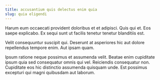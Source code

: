 ```yaml
---
title: accusantium quis delectus enim quia
slug: quia eligendi
---
```


Harum eum occaecati provident doloribus et et adipisci. Quis qui et. Eos saepe explicabo. Ex sequi sunt ut facilis tenetur tenetur blanditiis est.

Velit consequuntur suscipit qui. Deserunt at asperiores hic aut dolore repellendus tempore enim. Aut ipsam quam.

Ipsum ratione neque possimus et assumenda velit. Beatae enim cupiditate ipsum quia sed consequatur omnis qui vel. Reiciendis consequatur non. Cupiditate eos hic distinctio assumenda quisquam unde. Est possimus excepturi qui magni quibusdam aut laborum.

